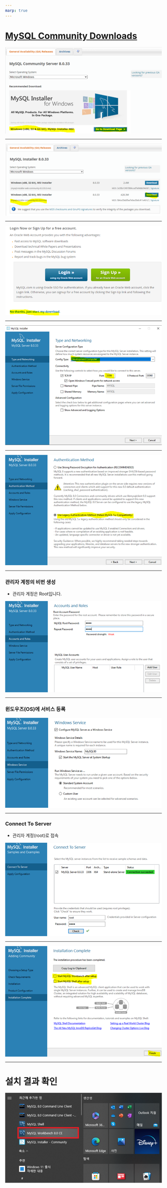 ```yaml
---
marp: true
---
```

# [MySQL Community Downloads](https://dev.mysql.com/downloads/mysql/)
![Alt text](./img/mysql/installer/image.png)

---
![Alt text](./img/mysql/installer/image-1.png)

---
![Alt text](./img/mysql/installer/image-2.png)

---
![Alt text](./img/mysql/installer/image-3.png)

---
![Alt text](./img/mysql/installer/image-4.png)

---
### 관리자 계정의 비번 생성
- 관리자 계정은 Root입니다.

![Alt text](./img/mysql/installer/image-5.png)

---
### 윈도우즈(OS)에 서비스 등록
![Alt text](./img/mysql/installer/image-6.png)

---
### Connect To Server
- 관리자 계정(root)로 접속 

![Alt text](./img/mysql/installer/image-7.png)

---
![Alt text](./img/mysql/installer/image-8.png)

---
# 설치 결과 확인
![Alt text](./img/mysql/installer/image-9.png)
